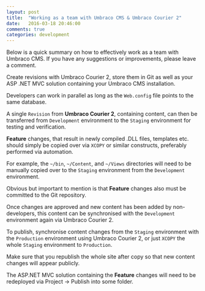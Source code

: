```yaml
---
layout: post
title:  "Working as a team with Umbraco CMS & Umbraco Courier 2"
date:   2016-03-18 20:46:00
comments: true
categories: development
---
```


Below is a quick summary on how to effectively work as a team with
Umbraco CMS.  If you have any suggestions or improvements, please
leave a comment.

Create revisions with Umbraco Courier 2, store them in Git as well as
your ASP .NET MVC solution containing your Umbraco CMS installation.

Developers can work in parallel as long as the `Web.config` file
points to the same database.

A single `Revision` from **Umbraco Courier 2**, containing content,
can then be transferred from `Development` environment to the
`Staging` environment for testing and verification.

**Feature** changes, that result in newly compiled .DLL files,
templates etc. should simply be copied over via `XCOPY` or similar
constructs, preferably performed via automation.

For example, the `~/bin`, `~/Content`, and `~/Views` directories will
need to be manually copied over to the `Staging` environment from the
`Development` environment.

Obvious but important to mention is that **Feature** changes also must
be committed to the Git repository.

Once changes are approved and new content has been added by
non-developers, this content can be synchronised with the
`Development` environment again via Umbraco Courier 2.

To publish, synchronise content changes from the `Staging` environment
with the `Production` environment using Umbraco Courier 2, or just
`XCOPY` the whole `Staging` environment to `Production`.

Make sure that you republish the whole site after copy so that new
content changes will appear publicly.

The ASP.NET MVC solution containing the **Feature** changes will need
to be redeployed via Project -> Publish into some folder.
